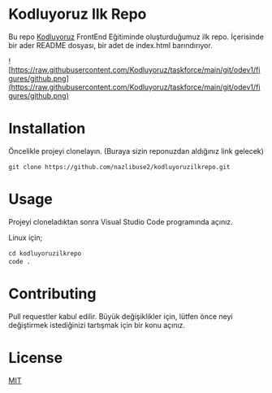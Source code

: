 # Kodluyoruz Ilk Repo
Bu repo [Kodluyoruz](https://www.kodluyoruz.org/) FrontEnd Eğitiminde oluşturduğumuz ilk repo. İçerisinde bir ader README dosyası, bir adet de index.html barındırıyor.

![https://raw.githubusercontent.com/Kodluyoruz/taskforce/main/git/odev1/figures/github.png](https://raw.githubusercontent.com/Kodluyoruz/taskforce/main/git/odev1/figures/github.png)

# Installation 
Öncelikle projeyi clonelayın. (Buraya sizin reponuzdan aldığınız link gelecek)

```
git clone https://github.com/nazlibuse2/kodluyoruzilkrepo.git
```

# Usage 
Projeyi cloneladıktan sonra Visual Studio Code programında açınız.

Linux için;

```
cd kodluyoruzilkrepo
code . 
```

# Contributing
Pull requestler kabul edilir. Büyük değişiklikler için, lütfen önce neyi değiştirmek istediğinizi tartışmak için bir konu açınız.

# License 
[MIT](https://choosealicense.com/licenses/mit/)

